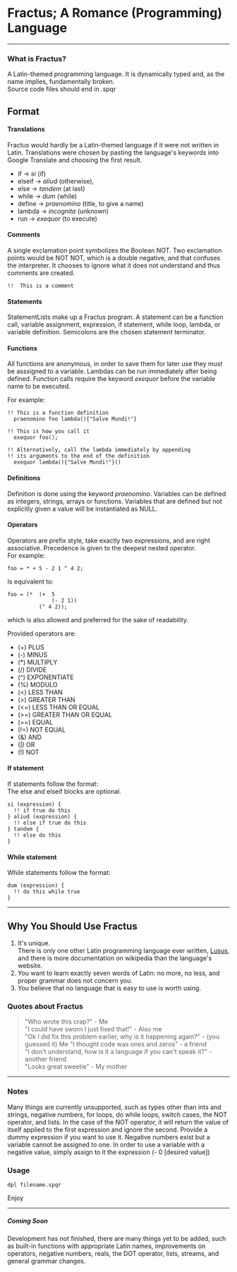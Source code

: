 # Fractus; A Romance (Programming) Language

----
### What is Fractus?

A Latin-themed programming language.
It is dynamically typed and, as the name implies, fundamentally broken.  
Source code files should end in .spqr


## Format

#### Translations
Fractus would hardly be a Latin-themed language if it were not written in Latin.  Translations were chosen by pasting the language's keywords into Google Translate and choosing the first result.  

* if -> *si* (if)
* elseif -> *aliud* (otherwise),
* else -> *tandem* (at last)
* while -> *dum* (while)
* define -> *praenomino* (title, to give a name)
* lambda -> *incognita* (unknown)
* run -> *exequor* (to execute)

#### Comments
A single exclamation point symbolizes the Boolean NOT.  Two exclamation points would be NOT NOT, which is a double negative, and that confuses the interpreter.  It chooses to ignore what it does not understand and thus comments are created.

    !!  This is a comment

#### Statements
StatementLists make up a Fractus program.  A statement can be a function call, variable assignment, expression, if statement, while loop, lambda, or variable definition.  Semicolons are the chosen statement terminator.

#### Functions
All functions are anonymous, in order to save them for later use they must be asssigned to a variable.  Lambdas can be run immediately after being defined.  Function calls require the keyword *exequor* before the variable name to be executed.

For example:  

    !! This is a function definition
      praenomino foo lambda(){"Salve Mundi!"}

    !! This is how you call it
      exequor foo();

    !! Alternatively, call the lambda immediately by appending  
    !! its arguments to the end of the definition
      exequor lambda(){"Salve Mundi!"}()

#### Definitions
Definition is done using the keyword _praenomino_.  Variables can be defined as integers, strings, arrays or functions.  Variables that are defined but not explicitly given a value will be instantiated as NULL.  

#### Operators
Operators are prefix style, take exactly two expressions, and are right associative. Precedence is given to the deepest nested operator.  
For example:

    foo = * + 5 - 2 1 ^ 4 2;

Is equivalent to:

    foo = (*  (+  5
                  (- 2 1))
              (^ 4 2));

which is also allowed and preferred for the sake of readability.

Provided operators are:
* (+) PLUS
* (-) MINUS
* (*) MULTIPLY
* (/) DIVIDE
* (^) EXPONENTIATE
* (%) MODULO
* (<) LESS THAN
* (>) GREATER THAN
* (<=) LESS THAN OR EQUAL
* (>=) GREATER THAN OR EQUAL
* (==) EQUAL
* (!=) NOT EQUAL
* (&) AND
* (|) OR
* (!) NOT

#### If statement
If statements follow the format:  
The else and elseif blocks are optional.

    si (expression) {
      !! if true do this
    } aliud (expression) {
      !! else if true do this
    } tandem {
      !! else do this
    }


#### While statement
While statements follow the format:

    dum (expression) {
      !! do this while true
    }

---
## Why You Should Use Fractus
1. It's unique.  
There is only one other Latin programming language ever written, [Lusus](https://en.wikipedia.org/wiki/Lusus_(programming_language)), and there is more documentation on wikipedia than the language's website.
2. You want to learn exactly seven words of Latin: no more, no less, and proper grammar does not concern you.
3. You believe that no language that is easy to use is worth using.

### Quotes about Fractus

> "Who wrote this crap?" - Me   
> "I could have sworn I just fixed that!" - Also me  
> "Ok I did fix this problem earlier, why is it happening again?" - (you guessed it) Me
> "I thought code was ones and zeros" - a friend  
> "I don't understand, how is it a language if you can't speak it?" - another friend  
> "Looks great sweetie" - My mother


---
### Notes

Many things are currently unsupported, such as types other than ints and strings, negative numbers, for loops, do while loops, switch cases, the NOT operator, and lists. In the case of the NOT operator, it will return the value of itself applied to the first expression and ignore the second. Provide a dummy expression if you want to use it. Negative numbers exist but a variable cannot be assigned to one. In order to use a variable with a negative value, simply assign to it the expression (- 0 [desired value])

### Usage

    dpl filename.spqr

Enjoy

---
##### Coming Soon
Development has not finished, there are many things yet to be added, such as built-in functions with appropriate Latin names, improvements on operators, negative numbers, reals, the DOT operator, lists, streams, and general grammar changes.
